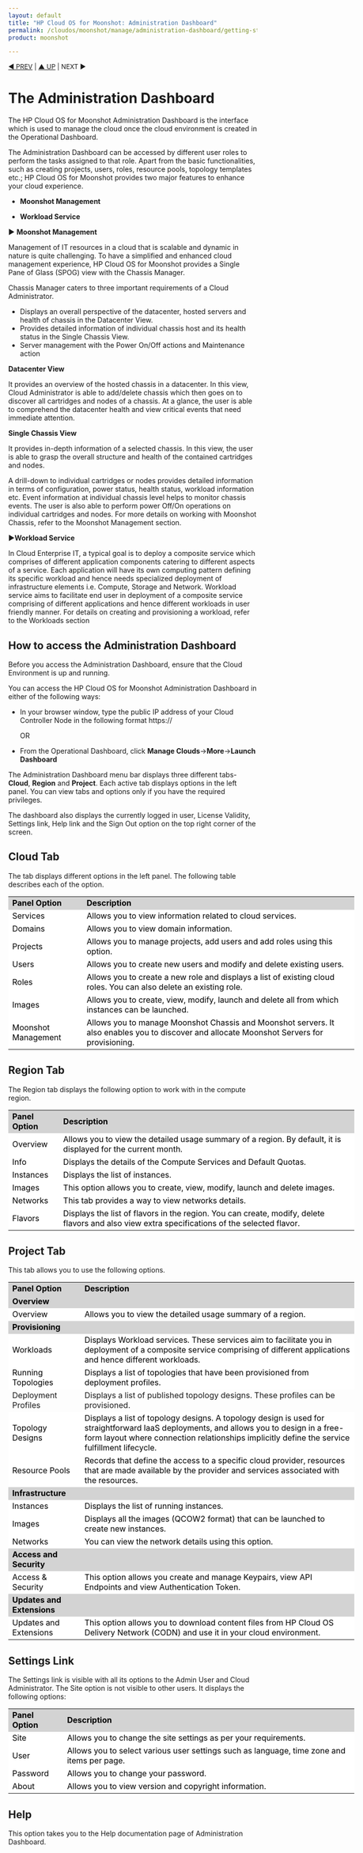```yaml
---
layout: default
title: "HP Cloud OS for Moonshot: Administration Dashboard"
permalink: /cloudos/moonshot/manage/administration-dashboard/getting-started/
product: moonshot

---
```


<script>

function PageRefresh {
onLoad="window.refresh"
}

PageRefresh();

</script>

<p style="font-size: small;"> <a href="/cloudos/moonshot/manage/">&#9664; PREV</a> | <a href="/cloudos/moonshot/manage">&#9650; UP</a> | NEXT &#9654;</p>

# The Administration Dashboard #

The HP Cloud OS for Moonshot Administration Dashboard is the interface which is used to manage the cloud once the cloud environment is created in the Operational Dashboard.

The Administration Dashboard can be accessed by different user roles to perform the tasks assigned to that role. Apart from the basic functionalities, such as creating projects, users, roles, resource pools, topology templates etc.; HP Cloud OS for Moonshot provides two major features to enhance your cloud experience.

* **Moonshot Management**

* **Workload Service**


&#9654; **Moonshot Management**

Management of IT resources in a cloud that is scalable and dynamic in nature is quite challenging. To have a simplified and enhanced cloud management experience, HP Cloud OS for Moonshot provides a Single Pane of Glass (SPOG) view with the Chassis Manager.

Chassis Manager caters to three important requirements of a Cloud Administrator.
 
* Displays  an overall perspective of the datacenter, hosted servers and health of chassis in the Datacenter View.
* Provides detailed information of individual chassis host and its health status in the Single Chassis View.
* Server management with the Power On/Off actions and Maintenance action

**Datacenter View**
 
It provides an overview of the hosted chassis in a datacenter. In this view, Cloud Administrator is able to add/delete chassis which then goes on to discover all cartridges and nodes of a chassis. At a glance, the user is able to comprehend the datacenter health and view critical events that need immediate attention.

**Single Chassis View** 

It provides in-depth information of a selected chassis. In this view, the user is able to grasp the overall structure and health of the contained cartridges and nodes.

A drill-down to individual cartridges or nodes provides detailed information in terms of configuration, power status, health status, workload information etc. 
Event information at individual chassis level helps to monitor chassis events.
The user is also able to perform power Off/On operations on individual cartridges and nodes.
For more details on working with Moonshot Chassis, refer to the Moonshot Management section.

&#9654;**Workload Service**

In Cloud Enterprise IT, a typical goal is to deploy a composite service which comprises of different application components catering to different aspects of a service. Each application will have its own computing pattern defining its specific workload and hence needs specialized deployment of infrastructure elements i.e.  Compute, Storage and Network. Workload service aims to facilitate end user in deployment of a composite service comprising of different applications and hence different workloads in user friendly manner. For details on creating and provisioning a workload, refer to the Workloads section

## How to access the Administration Dashboard ##
Before you access the Administration Dashboard, ensure that the Cloud Environment is up and running.

You can access the HP Cloud OS for Moonshot Administration Dashboard in either of the following ways:

* In your browser window, type the public IP address of your Cloud Controller Node in the following format https://<Public IP Address>

   OR

* From the Operational Dashboard, click **Manage Clouds**->**More**->**Launch Dashboard**

The Administration Dashboard menu bar displays three different tabs- **Cloud**, **Region** and **Project**.  Each active tab displays options in the left panel. You can view tabs and options only if you have the required privileges. 

The dashboard also displays the currently logged in user, License Validity, Settings link, Help link and the Sign Out option on the top right corner of the screen.

## **Cloud Tab** ##
The tab displays different options in the left panel. The following table describes each of the option.

<table style="text-align: left; vertical-align: top; width:700px;">

<tr style="background-color: lightgrey; color: black;">

  <td><b>Panel Option</b></td> <td><b>Description</b></td></tr>

<tr style="background-color: white; color: black;">
<td>Services</td> <td>Allows you to view information related to cloud services.</td></tr>

<tr style="background-color: white; color: black;">
<td>Domains</td> <td>Allows you to view domain information.</td></tr>

<tr style="background-color: white; color: black;">
<td>Projects</td> <td>Allows you to manage projects, add users and add roles using this option.</td></tr>

<tr style="background-color: white; color: black;">
<td>Users</td> <td>Allows you to create new users and modify and delete existing users.</td></tr>

<tr style="background-color: white; color: black;">
<td>Roles</td> <td>Allows you to create a new role and displays a list of existing cloud roles. You can also delete an existing role.</td></tr>

<tr style="background-color: white; color: black;">
<td>Images</td> <td>Allows you to create, view, modify, launch and delete all from which instances can be launched.</td></tr>

<tr style="background-color: white; color: black;">
<td>Moonshot Management </td> <td>Allows you to manage Moonshot Chassis and Moonshot servers. It also enables you to discover and allocate Moonshot Servers for provisioning.</td></tr></table>

## **Region Tab** ##

The Region tab displays the following option to work with in the compute region. 
<table style="text-align: left; vertical-align: top; width:700px;">

<tr style="background-color: lightgrey; color: black;">

  <td><b>Panel Option</b></td> <td><b>Description</b></td></tr>
<tr style="background-color: white; color: black;">

<td>Overview</td> <td>Allows you to view the detailed usage summary of a region. By default, it is displayed for the current month.</td></tr>

<tr style="background-color: white; color: black;">
<td>Info</td> <td>Displays the details of the Compute Services and Default Quotas.</td></tr>

<tr style="background-color: white; color: black;">
<td>Instances</td> <td>Displays the list of instances.</td></tr>

<tr style="background-color: white; color: black;">
<td>Images</td> <td>This option allows you to create, view, modify, launch and delete images. </td></tr>

<tr style="background-color: white; color: black;">
<td>Networks</td> <td>This tab provides a way to view networks details.</td></tr>
</td>

</tr><tr style="background-color: white; color: black;">
<td>Flavors</td> <td>Displays the list of flavors in the region. You can create, modify, delete flavors and also view extra specifications of the selected flavor.</td></tr></table>

## **Project Tab** ##
This tab allows you to use the following options. 
<table style="text-align: left; vertical-align: top; width:700px;">

<tr style="background-color: lightgrey; color: black;">

  <td><b>Panel Option</b></td> <td><b>Description</b></td></tr>
<tr style="background-color: lightgrey; color: black;">
<td><b>Overview</b></td> <td></td></tr>

<tr style="background-color: white; color: black;">
<td>Overview</td> <td>Allows you to view the detailed usage summary of a region.</td></tr>

<tr style="background-color: lightgrey; color: black;">
<td><b>Provisioning</b></td> <td></td></tr>

<tr style="background-color: white; color: black;">
<td>Workloads</td> <td>Displays Workload services. These services aim to facilitate you in deployment of a composite service comprising of different applications and hence different workloads.</td></tr>

<tr style="background-color: white; color: black;">
<td>Running Topologies </td> <td>Displays a list of topologies that have been provisioned from deployment profiles.</td></tr>

<td>Deployment Profiles</td> <td>Displays a list of published topology designs. These profiles can be provisioned.</td></tr>

<tr style="background-color: white; color: black;">
<td>Topology Designs</td> <td>Displays a list of topology designs. A topology design is used for straightforward IaaS deployments, and allows you to design in a free-form layout where connection relationships implicitly define the service fulfillment lifecycle.</td></tr>

<tr style="background-color: white; color: black;">
<td>Resource Pools</td> <td>Records that define the access to a specific cloud provider, resources that are made available by the provider and services associated with the resources.</td></tr>

<tr style="background-color: lightgrey; color: black;">
<td><b>Infrastructure</b></td> <td></td></tr>

<tr style="background-color: white; color: black;">
<td>Instances</td> <td>Displays the list of running instances.</td></tr>

<tr style="background-color: white; color: black;">
<td>Images </td> <td>Displays all the images (QCOW2 format) that can be launched to create new instances.</td></tr>

<tr style="background-color: white; color: black;">
<td>Networks </td> <td>You can view the network details using this option.</td></tr>
<tr style="background-color: lightgrey; color: black;">
<td><b>Access and Security</b></td> <td></td></tr>

<tr style="background-color: white; color: black;">
<td>Access & Security </td> <td>This option allows you create and manage Keypairs, view API Endpoints and view Authentication Token.</td></tr>

<tr style="background-color: lightgrey; color: black;">
<td><b>Updates and Extensions</b></td> <td></td></tr>

<tr style="background-color: white; color: black;">
<td>Updates and Extensions </td> <td>This option allows you to download content files from HP Cloud OS Delivery Network (CODN) and use it in your cloud environment.</td></tr></table>

## **Settings Link** ##

The Settings link is visible with all its options to the Admin User and Cloud Administrator. The Site option is not visible to other users. It displays the following options:

<table style="text-align: left; vertical-align: top; width:700px;">

<tr style="background-color: lightgrey; color: black;">

  <td><b>Panel Option</b></td> <td><b>Description</b></td></tr>
<tr style="background-color: ligtgrey; color: black;">

<tr style="background-color: white; color: black;">
<td>Site </td> <td>Allows you to change the site settings as per your requirements.</td></tr>

<tr style="background-color: white; color: black;">
<td>User </td> <td>Allows you to select various user settings such as language, time zone and items per page.</td></tr>

<tr style="background-color: white; color: black;">
<td>Password </td> <td>Allows you to change your password.</td></tr>

<tr style="background-color: white; color: black;">
<td>About </td> <td>Allows you to view version and copyright information.</td></tr></table>

## Help ##

This option takes you to the Help documentation page of Administration Dashboard.